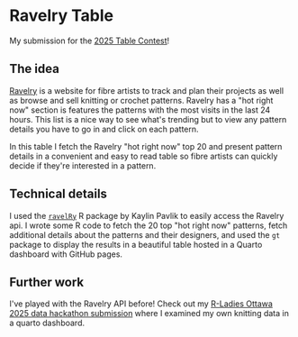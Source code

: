# Ravelry Table

My submission for the [2025 Table Contest](https://posit.co/blog/announcing-the-2025-table-and-plotnine-contests/)!

## The idea

[Ravelry](ravelry.com) is a website for fibre artists to track and plan their projects as well as browse and sell knitting or crochet patterns. Ravelry has a "hot right now" section is features the patterns with the most visits in the last 24 hours. This list is a nice way to see what's trending but to view any pattern details you have to go in and click on each pattern.

In this table I fetch the Ravelry "hot right now" top 20 and present pattern details in a convenient and easy to read table so fibre artists can quickly decide if they're interested in a pattern.

## Technical details

I used the [`ravelRy`](https://github.com/walkerkq/ravelRy/) R package by Kaylin Pavlik to easily access the Ravelry api. I wrote some R code to fetch the 20 top "hot right now" patterns, fetch additional details about the patterns and their designers, and used the `gt` package to display the results in a beautiful table hosted in a Quarto dashboard with GitHub pages.

## Further work

I've played with the Ravelry API before! Check out my [R-Ladies Ottawa 2025 data hackathon submission](https://github.com/alexmcsw/ravelry-in-review) where I examined my own knitting data in a quarto dashboard.